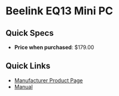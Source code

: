 # Beelink EQ13 Mini PC

## Quick Specs

- **Price when purchased**: $179.00

## Quick Links

- [Manufacturer Product Page](https://www.bee-link.com/products/beelink-eq13)
- <a href="../manuals/EQ13-Users-Manual_2024-11-11_12-39-40.pdf" target="_blank">Manual</a>

